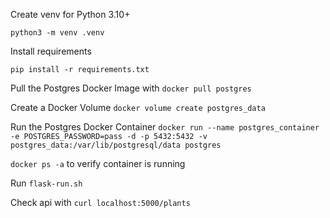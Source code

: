 Create venv for Python 3.10+

`python3 -m venv .venv`

Install requirements

`pip install -r requirements.txt`

Pull the Postgres Docker Image with `docker pull postgres`

Create a Docker Volume `docker volume create postgres_data`

Run the Postgres Docker Container `docker run --name postgres_container -e POSTGRES_PASSWORD=pass -d -p 5432:5432 -v postgres_data:/var/lib/postgresql/data postgres`

`docker ps -a` to verify container is running

Run `flask-run.sh`

Check api with `curl localhost:5000/plants`
